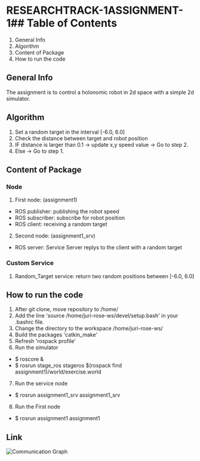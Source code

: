 # RESEARCHTRACK-1ASSIGNMENT-1## Table of Contents
1. General Info 
2. Algorithm 
3. Content of Package
4. How to run the code

## General Info 
The assignment is to control a holonomic robot in 2d space 
with a simple 2d simulator.

## Algorithm
1. Set a random target in the interval [-6.0, 6.0]
2. Check the distance between target and robot position
3. IF distance is larger than 0.1 
	-> update x,y speed value 
	-> Go to step 2.
4. Else -> Go to step 1.

## Content of Package
### Node
1. First node:	(assignment1)
* ROS publisher: publishing the robot speed
* ROS subscriber: subscribe for robot position
* ROS client: receiving a random target
2. Second node: (assignment1_srv)
* ROS server: Service Server replys to the client with a random target

### Custom Service
1. Random_Target service: return two random positions between [-6.0, 6.0]

## How to run the code
1. After git clone, move repository to /home/
2. Add the line 'source /home/juri-rose-ws/devel/setup.bash' in your .bashrc file.
3. Change the directory to the workspace /home/juri-rose-ws/
4. Build the packages 'catkin_make'
5. Refresh 'rospack profile'
6. Run the simulator
* $ roscore &
* $ rosrun stage_ros stageros $(rospack find assignment1)/world/exercise.world

7. Run the service node
* $ rosrun assignment1_srv assignment1_srv

8. Run the First node 
* $ rosrun assignment1 assignment1

## Link
![Communication Graph](../master/myFolder/rosgraph.png)


